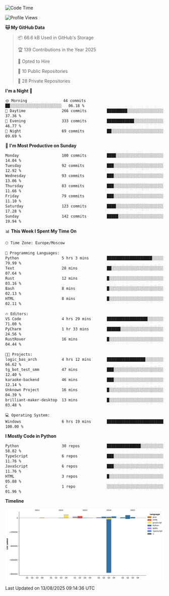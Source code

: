 <!--START_SECTION:waka-->
![Code Time](http://img.shields.io/badge/Code%20Time-782%20hrs%2025%20mins-blue)

![Profile Views](http://img.shields.io/badge/Profile%20Views-0-blue)

**🐱 My GitHub Data** 

> 📦 66.6 kB Used in GitHub's Storage 
 > 
> 🏆 139 Contributions in the Year 2025
 > 
> 💼 Opted to Hire
 > 
> 📜 10 Public Repositories 
 > 
> 🔑 28 Private Repositories 
 > 
**I'm a Night 🦉** 

```text
🌞 Morning                44 commits          ██░░░░░░░░░░░░░░░░░░░░░░░   06.18 % 
🌆 Daytime                266 commits         █████████░░░░░░░░░░░░░░░░   37.36 % 
🌃 Evening                333 commits         ████████████░░░░░░░░░░░░░   46.77 % 
🌙 Night                  69 commits          ██░░░░░░░░░░░░░░░░░░░░░░░   09.69 % 
```
📅 **I'm Most Productive on Sunday** 

```text
Monday                   100 commits         ████░░░░░░░░░░░░░░░░░░░░░   14.04 % 
Tuesday                  92 commits          ███░░░░░░░░░░░░░░░░░░░░░░   12.92 % 
Wednesday                93 commits          ███░░░░░░░░░░░░░░░░░░░░░░   13.06 % 
Thursday                 83 commits          ███░░░░░░░░░░░░░░░░░░░░░░   11.66 % 
Friday                   79 commits          ███░░░░░░░░░░░░░░░░░░░░░░   11.10 % 
Saturday                 123 commits         ████░░░░░░░░░░░░░░░░░░░░░   17.28 % 
Sunday                   142 commits         █████░░░░░░░░░░░░░░░░░░░░   19.94 % 
```


📊 **This Week I Spent My Time On** 

```text
🕑︎ Time Zone: Europe/Moscow

💬 Programming Languages: 
Python                   5 hrs 3 mins        ████████████████████░░░░░   79.99 % 
Text                     28 mins             ██░░░░░░░░░░░░░░░░░░░░░░░   07.64 % 
Rust                     12 mins             █░░░░░░░░░░░░░░░░░░░░░░░░   03.16 % 
Bash                     8 mins              █░░░░░░░░░░░░░░░░░░░░░░░░   02.13 % 
HTML                     8 mins              █░░░░░░░░░░░░░░░░░░░░░░░░   02.11 % 

🔥 Editors: 
VS Code                  4 hrs 29 mins       ██████████████████░░░░░░░   71.00 % 
PyCharm                  1 hr 33 mins        ██████░░░░░░░░░░░░░░░░░░░   24.56 % 
RustRover                16 mins             █░░░░░░░░░░░░░░░░░░░░░░░░   04.44 % 

🐱‍💻 Projects: 
logic_bas_arch           4 hrs 12 mins       █████████████████░░░░░░░░   66.62 % 
tg_bot_test_smm          47 mins             ███░░░░░░░░░░░░░░░░░░░░░░   12.40 % 
karaoke-backend          46 mins             ███░░░░░░░░░░░░░░░░░░░░░░   12.14 % 
Unknown Project          16 mins             █░░░░░░░░░░░░░░░░░░░░░░░░   04.39 % 
brilliant-maker-desktop  13 mins             █░░░░░░░░░░░░░░░░░░░░░░░░   03.48 % 

💻 Operating System: 
Windows                  6 hrs 19 mins       █████████████████████████   100.00 % 
```

**I Mostly Code in Python** 

```text
Python                   30 repos            ███████████████░░░░░░░░░░   58.82 % 
TypeScript               6 repos             ███░░░░░░░░░░░░░░░░░░░░░░   11.76 % 
JavaScript               6 repos             ███░░░░░░░░░░░░░░░░░░░░░░   11.76 % 
HTML                     3 repos             █░░░░░░░░░░░░░░░░░░░░░░░░   05.88 % 
C                        1 repo              ░░░░░░░░░░░░░░░░░░░░░░░░░   01.96 % 
```



**Timeline**

![Lines of Code chart](https://raw.githubusercontent.com/adlemx/adlemx/main/assets/bar_graph.png)


 Last Updated on 13/08/2025 09:14:36 UTC
<!--END_SECTION:waka-->
